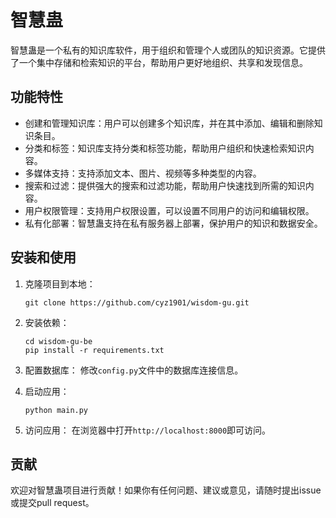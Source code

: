 # 智慧蛊

智慧蛊是一个私有的知识库软件，用于组织和管理个人或团队的知识资源。它提供了一个集中存储和检索知识的平台，帮助用户更好地组织、共享和发现信息。

## 功能特性

- 创建和管理知识库：用户可以创建多个知识库，并在其中添加、编辑和删除知识条目。
- 分类和标签：知识库支持分类和标签功能，帮助用户组织和快速检索知识内容。
- 多媒体支持：支持添加文本、图片、视频等多种类型的内容。
- 搜索和过滤：提供强大的搜索和过滤功能，帮助用户快速找到所需的知识内容。
- 用户权限管理：支持用户权限设置，可以设置不同用户的访问和编辑权限。
- 私有化部署：智慧蛊支持在私有服务器上部署，保护用户的知识和数据安全。

## 安装和使用

1. 克隆项目到本地：
   ```
   git clone https://github.com/cyz1901/wisdom-gu.git
   ```

2. 安装依赖：
   ```
   cd wisdom-gu-be
   pip install -r requirements.txt
   ```

3. 配置数据库：
   修改`config.py`文件中的数据库连接信息。

4. 启动应用：
   ```
   python main.py
   ```

5. 访问应用：
   在浏览器中打开`http://localhost:8000`即可访问。

## 贡献

欢迎对智慧蛊项目进行贡献！如果你有任何问题、建议或意见，请随时提出issue或提交pull request。
